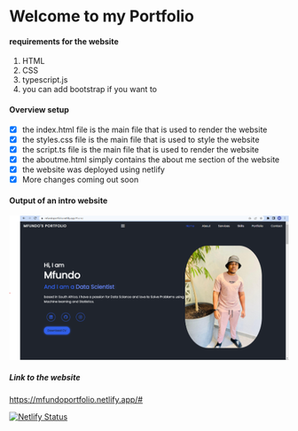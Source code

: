 # Welcome to my Portfolio

#### requirements for the website
1.  HTML
2.  CSS
3.  typescript.js
4. you can add bootstrap if you want to

#### Overview setup
 - [x] the index.html file is the main file that is used to render the website
 - [x] the styles.css file is the main file that is used to style the website
 - [x] the script.ts file is the main file that is used to render the website
 - [x] the aboutme.html simply contains the about me section of the website
 - [x] the website was deployed using netlify
 - [x] More changes coming out soon
#### Output of an intro website

#### ![](images/home.png)

##### Link to the website

https://mfundoportfolio.netlify.app/#

[![Netlify Status](https://api.netlify.com/api/v1/badges/5095c7ac-9fcf-4f86-99a4-edf703adc8e1/deploy-status)](https://app.netlify.com/sites/mfundoportfolio/deploys)

